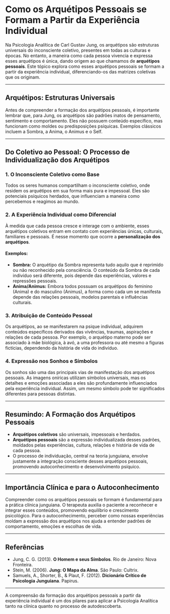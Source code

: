 # Como os Arquétipos Pessoais se Formam a Partir da Experiência Individual

Na Psicologia Analítica de Carl Gustav Jung, os arquétipos são estruturas universais do inconsciente coletivo, presentes em todas as culturas e épocas. No entanto, a maneira como cada pessoa vivencia e expressa esses arquétipos é única, dando origem ao que chamamos de **arquétipos pessoais**. Este tópico explora como esses arquétipos pessoais se formam a partir da experiência individual, diferenciando-os das matrizes coletivas que os originam.

---

## Arquétipos: Estruturas Universais

Antes de compreender a formação dos arquétipos pessoais, é importante lembrar que, para Jung, os arquétipos são padrões inatos de pensamento, sentimento e comportamento. Eles não possuem conteúdo específico, mas funcionam como moldes ou predisposições psíquicas. Exemplos clássicos incluem a Sombra, a Anima, o Animus e o Self.

---

## Do Coletivo ao Pessoal: O Processo de Individualização dos Arquétipos

### 1. **O Inconsciente Coletivo como Base**

Todos os seres humanos compartilham o inconsciente coletivo, onde residem os arquétipos em sua forma mais pura e impessoal. Eles são potenciais psíquicos herdados, que influenciam a maneira como percebemos e reagimos ao mundo.

### 2. **A Experiência Individual como Diferencial**

À medida que cada pessoa cresce e interage com o ambiente, esses arquétipos coletivos entram em contato com experiências únicas, culturais, familiares e pessoais. É nesse momento que ocorre a **personalização dos arquétipos**.

#### Exemplos:

- **Sombra:** O arquétipo da Sombra representa tudo aquilo que é reprimido ou não reconhecido pela consciência. O conteúdo da Sombra de cada indivíduo será diferente, pois depende das experiências, valores e repressões pessoais.
- **Anima/Animus:** Embora todos possuam os arquétipos do feminino (Anima) e do masculino (Animus), a forma como cada um se manifesta depende das relações pessoais, modelos parentais e influências culturais.

### 3. **Atribuição de Conteúdo Pessoal**

Os arquétipos, ao se manifestarem na psique individual, adquirem conteúdos específicos derivados das vivências, traumas, aspirações e relações de cada pessoa. Por exemplo, o arquétipo materno pode ser associado à mãe biológica, à avó, a uma professora ou até mesmo a figuras fictícias, dependendo da história de vida do indivíduo.

### 4. **Expressão nos Sonhos e Símbolos**

Os sonhos são uma das principais vias de manifestação dos arquétipos pessoais. As imagens oníricas utilizam símbolos universais, mas os detalhes e emoções associadas a eles são profundamente influenciados pela experiência individual. Assim, um mesmo símbolo pode ter significados diferentes para pessoas distintas.

---

## Resumindo: A Formação dos Arquétipos Pessoais

- **Arquétipos coletivos** são universais, impessoais e herdados.
- **Arquétipos pessoais** são a expressão individualizada desses padrões, moldados pelas experiências, cultura, relações e história de vida de cada pessoa.
- O processo de individuação, central na teoria junguiana, envolve justamente a integração consciente desses arquétipos pessoais, promovendo autoconhecimento e desenvolvimento psíquico.

---

## Importância Clínica e para o Autoconhecimento

Compreender como os arquétipos pessoais se formam é fundamental para a prática clínica junguiana. O terapeuta auxilia o paciente a reconhecer e integrar esses conteúdos, promovendo equilíbrio e crescimento psicológico. Para o autoconhecimento, perceber como nossas experiências moldam a expressão dos arquétipos nos ajuda a entender padrões de comportamento, emoções e escolhas de vida.

---

## Referências

- Jung, C. G. (2013). **O Homem e seus Símbolos**. Rio de Janeiro: Nova Fronteira.
- Stein, M. (2006). **Jung: O Mapa da Alma**. São Paulo: Cultrix.
- Samuels, A., Shorter, B., & Plaut, F. (2012). **Dicionário Crítico de Psicologia Junguiana**. Papirus.

---

A compreensão da formação dos arquétipos pessoais a partir da experiência individual é um dos pilares para aplicar a Psicologia Analítica tanto na clínica quanto no processo de autodescoberta.